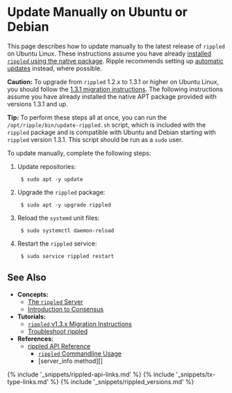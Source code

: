 # Update Manually on Ubuntu or Debian

This page describes how to update manually to the latest release of `rippled` on Ubuntu Linux. These instructions assume you have already [installed `rippled` using the native package](install-rippled-on-ubuntu.html). Ripple recommends setting up [automatic updates](update-rippled-automatically-on-linux.html) instead, where possible.

**Caution:** To upgrade from `rippled` 1.2.x to 1.3.1 or higher on Ubuntu Linux, you should follow the [1.3.1 migration instructions](rippled-1-3-migration-instructions.html). The following instructions assume you have already installed the native APT package provided with versions 1.3.1 and up.

**Tip:** To perform these steps all at once, you can run the `/opt/ripple/bin/update-rippled.sh` script, which is included with the `rippled` package and is compatible with Ubuntu and Debian starting with `rippled` version 1.3.1. This script should be run as a `sudo` user.

To update manually, complete the following steps:

1. Update repositories:

        $ sudo apt -y update

2. Upgrade the `rippled` package:

        $ sudo apt -y upgrade rippled

3. Reload the `systemd` unit files:

        $ sudo systemctl daemon-reload

4. Restart the `rippled` service:

        $ sudo service rippled restart


## See Also

- **Concepts:**
    - [The `rippled` Server](the-rippled-server.html)
    - [Introduction to Consensus](intro-to-consensus.html)
- **Tutorials:**
    - [`rippled` v1.3.x Migration Instructions](rippled-1-3-migration-instructions.html) <!-- Note: remove when versions older than v1.3 are basically extinct -->
    - [Troubleshoot rippled](troubleshoot-the-rippled-server.html)
- **References:**
    - [rippled API Reference](rippled-api.html)
        - [`rippled` Commandline Usage](commandline-usage.html)
        - [server_info method][]


<!--{# common link defs #}-->
{% include '_snippets/rippled-api-links.md' %}
{% include '_snippets/tx-type-links.md' %}
{% include '_snippets/rippled_versions.md' %}
